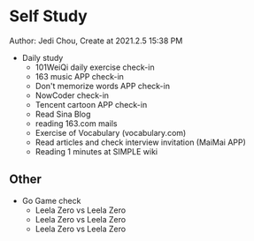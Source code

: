 # Self Study

Author: Jedi Chou, Create at 2021.2.5 15:38 PM

* Daily study
  * 101WeiQi daily exercise check-in
  * 163 music APP check-in
  * Don't memorize words APP check-in
  * NowCoder check-in
  * Tencent cartoon APP check-in
  * Read Sina Blog
  * reading 163.com mails
  * Exercise of Vocabulary (vocabulary.com)
  * Read articles and check interview invitation (MaiMai APP)
  * Reading 1 minutes at SIMPLE wiki

## Other

* Go Game check
  * Leela Zero vs Leela Zero
  * Leela Zero vs Leela Zero
  * Leela Zero vs Leela Zero

